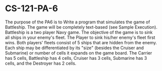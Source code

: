 # CS-121-PA-6
The purpose of the PA6 is to Write a program that simulates the game of Battleship. The game
will be completely text-based (see Sample Execution). Battleship is a two player Navy game. The objective
of the game is to sink all ships in your enemy's fleet. The Player to sink his/her enemy's fleet first wins.
Both players' fleets consist of 5 ships that are hidden from the enemy. Each ship may be differentiated by
its "size" (besides the Cruiser and Submarine) or number of cells it expands on the game board. The Carrier
has 5 cells, Battleship has 4 cells, Cruiser has 3 cells, Submarine has 3 cells, and the Destroyer has 2 cells.
